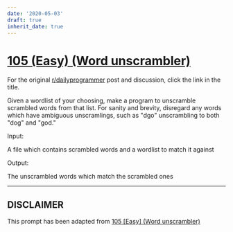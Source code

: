 ```yaml
---
date: '2020-05-03'
draft: true
inherit_date: true
---
```


# [105 (Easy) (Word unscrambler)](https://www.reddit.com/r/dailyprogrammer/comments/11shra/10202012_challenge_105_easy_word_unscrambler/)

For the original [r/dailyprogrammer](https://www.reddit.com/r/dailyprogrammer/) post and discussion, click the link in the title.

Given a wordlist of your choosing, make a program to unscramble scrambled words from that list. For sanity and brevity, disregard any words which have ambiguous unscramlings, such as "dgo" unscrambling to both "dog" and "god."

Input:

A file which contains scrambled words and a wordlist to match it against

Output:

The unscrambled words which match the scrambled ones


----
## **DISCLAIMER**
This prompt has been adapted from [105 [Easy] (Word unscrambler)](https://www.reddit.com/r/dailyprogrammer/comments/11shra/10202012_challenge_105_easy_word_unscrambler/
)
